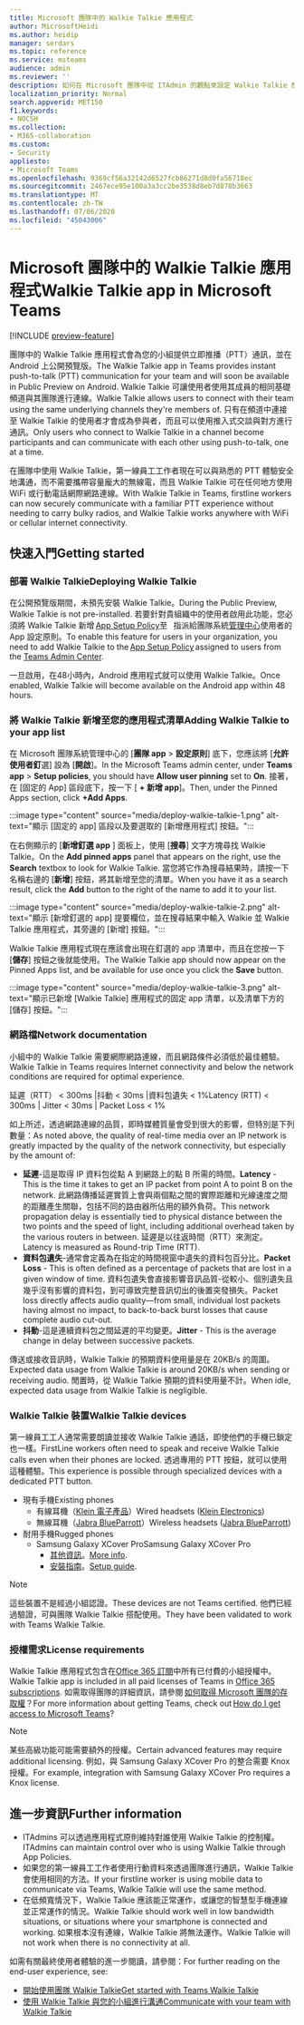 ```yaml
---
title: Microsoft 團隊中的 Walkie Talkie 應用程式
author: MicrosoftHeidi
ms.author: heidip
manager: serdars
ms.topic: reference
ms.service: msteams
audience: admin
ms.reviewer: ''
description: 如何在 Microsoft 團隊中從 ITAdmin 的觀點來設定 Walkie Talkie 應用程式。
localization_priority: Normal
search.appverid: MET150
f1.keywords:
- NOCSH
ms.collection:
- M365-collaboration
ms.custom:
- Security
appliesto:
- Microsoft Teams
ms.openlocfilehash: 9369cf56a32142d6527fcb86271d8d0fa56718ec
ms.sourcegitcommit: 2467ece95e100a3a3cc2be3538d8eb7d878b3663
ms.translationtype: MT
ms.contentlocale: zh-TW
ms.lasthandoff: 07/06/2020
ms.locfileid: "45043006"
---
```

# <a name="walkie-talkie-app-in-microsoft-teams"></a><span data-ttu-id="2923d-103">Microsoft 團隊中的 Walkie Talkie 應用程式</span><span class="sxs-lookup"><span data-stu-id="2923d-103">Walkie Talkie app in Microsoft Teams</span></span>

[!INCLUDE [preview-feature](includes/preview-feature.md)]

<span data-ttu-id="2923d-104">團隊中的 Walkie Talkie 應用程式會為您的小組提供立即推播（PTT）通訊，並在 Android 上公開預覽版。</span><span class="sxs-lookup"><span data-stu-id="2923d-104">The Walkie Talkie app in Teams provides instant push-to-talk (PTT) communication for your team and will soon be available in Public Preview on Android.</span></span> <span data-ttu-id="2923d-105">Walkie Talkie 可讓使用者使用其成員的相同基礎頻道與其團隊進行連線。</span><span class="sxs-lookup"><span data-stu-id="2923d-105">Walkie Talkie allows users to connect with their team using the same underlying channels they're members of.</span></span> <span data-ttu-id="2923d-106">只有在頻道中連接至 Walkie Talkie 的使用者才會成為參與者，而且可以使用推入式交談與對方進行通訊。</span><span class="sxs-lookup"><span data-stu-id="2923d-106">Only users who connect to Walkie Talkie in a channel become participants and can communicate with each other using push-to-talk, one at a time.</span></span>

<span data-ttu-id="2923d-107">在團隊中使用 Walkie Talkie，第一線員工工作者現在可以與熟悉的 PTT 體驗安全地溝通，而不需要攜帶容量龐大的無線電，而且 Walkie Talkie 可在任何地方使用 WiFi 或行動電話網際網路連線。</span><span class="sxs-lookup"><span data-stu-id="2923d-107">With Walkie Talkie in Teams, firstline workers can now securely communicate with a familiar PTT experience without needing to carry bulky radios, and Walkie Talkie works anywhere with WiFi or cellular internet connectivity.</span></span>

## <a name="getting-started"></a><span data-ttu-id="2923d-108">快速入門</span><span class="sxs-lookup"><span data-stu-id="2923d-108">Getting started</span></span>

### <a name="deploying-walkie-talkie"></a><span data-ttu-id="2923d-109">部署 Walkie Talkie</span><span class="sxs-lookup"><span data-stu-id="2923d-109">Deploying Walkie Talkie</span></span>

<span data-ttu-id="2923d-110">在公開預覽版期間，未預先安裝 Walkie Talkie。</span><span class="sxs-lookup"><span data-stu-id="2923d-110">During the Public Preview, Walkie Talkie is not pre-installed.</span></span> <span data-ttu-id="2923d-111">若要針對貴組織中的使用者啟用此功能，您必須將 Walkie Talkie 新增 [App Setup Policy](teams-app-setup-policies.md)至   指派給團隊系統[管理中心](https://admin.teams.microsoft.com/)使用者的 App 設定原則。</span><span class="sxs-lookup"><span data-stu-id="2923d-111">To enable this feature for users in your organization, you need to add Walkie Talkie to the [App Setup Policy](teams-app-setup-policies.md) assigned to users from the [Teams Admin Center](https://admin.teams.microsoft.com/).</span></span>

<span data-ttu-id="2923d-112">一旦啟用，在48小時內，Android 應用程式就可以使用 Walkie Talkie。</span><span class="sxs-lookup"><span data-stu-id="2923d-112">Once enabled, Walkie Talkie will become available on the Android app within 48 hours.</span></span>

### <a name="adding-walkie-talkie-to-your-app-list"></a><span data-ttu-id="2923d-113">將 Walkie Talkie 新增至您的應用程式清單</span><span class="sxs-lookup"><span data-stu-id="2923d-113">Adding Walkie Talkie to your app list</span></span>

<span data-ttu-id="2923d-114">在 Microsoft 團隊系統管理中心的 [**團隊 app**  >  **設定原則**] 底下，您應該將 [**允許使用者釘**選] 設為 [**開啟**]。</span><span class="sxs-lookup"><span data-stu-id="2923d-114">In the Microsoft Teams admin center, under **Teams app** > **Setup policies**, you should have **Allow user pinning** set to **On**.</span></span> <span data-ttu-id="2923d-115">接著，在 [固定的 App] 區段底下，按一下 [ **+ 新增 app**]。</span><span class="sxs-lookup"><span data-stu-id="2923d-115">Then, under the Pinned Apps section, click **+Add Apps**.</span></span>

:::image type="content" source="media/deploy-walkie-talkie-1.png" alt-text="顯示 [固定的 app] 區段以及要選取的 [新增應用程式] 按鈕。":::

<span data-ttu-id="2923d-117">在右側顯示的 [**新增釘選 app** ] 面板上，使用 [**搜尋**] 文字方塊尋找 Walkie Talkie。</span><span class="sxs-lookup"><span data-stu-id="2923d-117">On the **Add pinned apps** panel that appears on the right, use the **Search** textbox to look for Walkie Talkie.</span></span> <span data-ttu-id="2923d-118">當您將它作為搜尋結果時，請按一下名稱右邊的 [**新增**] 按鈕，將其新增至您的清單。</span><span class="sxs-lookup"><span data-stu-id="2923d-118">When you have it as a search result, click the **Add** button to the right of the name to add it to your list.</span></span>

:::image type="content" source="media/deploy-walkie-talkie-2.png" alt-text="顯示 [新增釘選的 app] 提要欄位，並在搜尋結果中輸入 Walkie 並 Walkie Talkie 應用程式，其旁邊的 [新增] 按鈕。":::

<span data-ttu-id="2923d-120">Walkie Talkie 應用程式現在應該會出現在釘選的 app 清單中，而且在您按一下 [**儲存**] 按鈕之後就能使用。</span><span class="sxs-lookup"><span data-stu-id="2923d-120">The Walkie Talkie app should now appear on the Pinned Apps list, and be available for use once you click the **Save** button.</span></span>

:::image type="content" source="media/deploy-walkie-talkie-3.png" alt-text="顯示已新增 [Walkie Talkie] 應用程式的固定 app 清單，以及清單下方的 [儲存] 按鈕。":::

### <a name="network-documentation"></a><span data-ttu-id="2923d-122">網路檔</span><span class="sxs-lookup"><span data-stu-id="2923d-122">Network documentation</span></span>

<span data-ttu-id="2923d-123">小組中的 Walkie Talkie 需要網際網路連線，而且網路條件必須低於最佳體驗。</span><span class="sxs-lookup"><span data-stu-id="2923d-123">Walkie Talkie in Teams requires Internet connectivity and below the network conditions are required for optimal experience.</span></span>

<span data-ttu-id="2923d-124">延遲（RTT） < 300ms |抖動 < 30ms |資料包遺失 < 1%</span><span class="sxs-lookup"><span data-stu-id="2923d-124">Latency (RTT) < 300ms | Jitter < 30ms | Packet Loss < 1%</span></span>

<span data-ttu-id="2923d-125">如上所述，透過網路連線的品質，即時媒體質量會受到很大的影響，但特別是下列數量：</span><span class="sxs-lookup"><span data-stu-id="2923d-125">As noted above, the quality of real-time media over an IP network is greatly impacted by the quality of the network connectivity, but especially by the amount of:</span></span>

- <span data-ttu-id="2923d-126">**延遲**-這是取得 IP 資料包從點 A 到網路上的點 B 所需的時間。</span><span class="sxs-lookup"><span data-stu-id="2923d-126">**Latency** - This is the time it takes to get an IP packet from point A to point B on the network.</span></span> <span data-ttu-id="2923d-127">此網路傳播延遲實質上會與兩個點之間的實際距離和光線速度之間的距離產生關聯，包括不同的路由器所佔用的額外負荷。</span><span class="sxs-lookup"><span data-stu-id="2923d-127">This network propagation delay is essentially tied to physical distance between the two points and the speed of light, including additional overhead taken by the various routers in between.</span></span> <span data-ttu-id="2923d-128">延遲是以往返時間（RTT）來測定。</span><span class="sxs-lookup"><span data-stu-id="2923d-128">Latency is measured as Round-trip Time (RTT).</span></span>
- <span data-ttu-id="2923d-129">**資料包遺失**-通常會定義為在指定的時間視窗中遺失的資料包百分比。</span><span class="sxs-lookup"><span data-stu-id="2923d-129">**Packet Loss** - This is often defined as a percentage of packets that are lost in a given window of time.</span></span> <span data-ttu-id="2923d-130">資料包遺失會直接影響音訊品質-從較小、個別遺失且幾乎沒有影響的資料包，到可導致完整音訊切出的後置突發損失。</span><span class="sxs-lookup"><span data-stu-id="2923d-130">Packet loss directly affects audio quality—from small, individual lost packets having almost no impact, to back-to-back burst losses that cause complete audio cut-out.</span></span>
- <span data-ttu-id="2923d-131">**抖動**-這是連續資料包之間延遲的平均變更。</span><span class="sxs-lookup"><span data-stu-id="2923d-131">**Jitter** - This is the average change in delay between successive packets.</span></span>

<span data-ttu-id="2923d-132">傳送或接收音訊時，Walkie Talkie 的預期資料使用量是在 20KB/s 的周圍。</span><span class="sxs-lookup"><span data-stu-id="2923d-132">Expected data usage from Walkie Talkie is around 20KB/s when sending or receiving audio.</span></span> <span data-ttu-id="2923d-133">閒置時，從 Walkie Talkie 預期的資料使用量不計。</span><span class="sxs-lookup"><span data-stu-id="2923d-133">When idle, expected data usage from Walkie Talkie is negligible.</span></span>

### <a name="walkie-talkie-devices"></a><span data-ttu-id="2923d-134">Walkie Talkie 裝置</span><span class="sxs-lookup"><span data-stu-id="2923d-134">Walkie Talkie devices</span></span>

<span data-ttu-id="2923d-135">第一線員工工人通常需要朗讀並接收 Walkie Talkie 通話，即使他們的手機已鎖定也一樣。</span><span class="sxs-lookup"><span data-stu-id="2923d-135">FirstLine workers often need to speak and receive Walkie Talkie calls even when their phones are locked.</span></span> <span data-ttu-id="2923d-136">透過專用的 PTT 按鈕，就可以使用這種體驗。</span><span class="sxs-lookup"><span data-stu-id="2923d-136">This experience is possible through specialized devices with a dedicated PTT button.</span></span>

- <span data-ttu-id="2923d-137">現有手機</span><span class="sxs-lookup"><span data-stu-id="2923d-137">Existing phones</span></span>
  - <span data-ttu-id="2923d-138">有線耳機（[Klein 電子產品](https://www.kleinelectronics.com/)）</span><span class="sxs-lookup"><span data-stu-id="2923d-138">Wired headsets ([Klein Electronics](https://www.kleinelectronics.com/))</span></span>
  - <span data-ttu-id="2923d-139">無線耳機（[Jabra BlueParrott](https://www.blueparrott.com/)）</span><span class="sxs-lookup"><span data-stu-id="2923d-139">Wireless headsets ([Jabra BlueParrott](https://www.blueparrott.com/))</span></span>
- <span data-ttu-id="2923d-140">耐用手機</span><span class="sxs-lookup"><span data-stu-id="2923d-140">Rugged phones</span></span>
  - <span data-ttu-id="2923d-141">Samsung Galaxy XCover Pro</span><span class="sxs-lookup"><span data-stu-id="2923d-141">Samsung Galaxy XCover Pro</span></span>
    - <span data-ttu-id="2923d-142">[其他資訊](https://www.samsung.com/us/business/products/mobile/phones/galaxy-xcover-pro/)。</span><span class="sxs-lookup"><span data-stu-id="2923d-142">[More info](https://www.samsung.com/us/business/products/mobile/phones/galaxy-xcover-pro/).</span></span>
    - <span data-ttu-id="2923d-143">[安裝指南](https://docs.samsungknox.com/admin/knox-service-plugin/intune-teams.htm)。</span><span class="sxs-lookup"><span data-stu-id="2923d-143">[Setup guide](https://docs.samsungknox.com/admin/knox-service-plugin/intune-teams.htm).</span></span>

> [!NOTE]
> <span data-ttu-id="2923d-144">這些裝置不是經過小組認證。</span><span class="sxs-lookup"><span data-stu-id="2923d-144">These devices are not Teams certified.</span></span> <span data-ttu-id="2923d-145">他們已經過驗證，可與團隊 Walkie Talkie 搭配使用。</span><span class="sxs-lookup"><span data-stu-id="2923d-145">They have been validated to work with Teams Walkie Talkie.</span></span>

### <a name="license-requirements"></a><span data-ttu-id="2923d-146">授權需求</span><span class="sxs-lookup"><span data-stu-id="2923d-146">License requirements</span></span>

<span data-ttu-id="2923d-147">Walkie Talkie 應用程式包含在[Office 365 訂閱](https://docs.microsoft.com/MicrosoftTeams/office-365-licensing)中所有已付費的小組授權中。</span><span class="sxs-lookup"><span data-stu-id="2923d-147">Walkie Talkie app is included in all paid licenses of Teams in [Office 365 subscriptions](https://docs.microsoft.com/MicrosoftTeams/office-365-licensing).</span></span> <span data-ttu-id="2923d-148">如需取得團隊的詳細資訊，請參閱 [如何取得 Microsoft 團隊的存取權](https://support.office.com/article/fc7f1634-abd3-4f26-a597-9df16e4ca65b)？</span><span class="sxs-lookup"><span data-stu-id="2923d-148">For more information about getting Teams, check out [How do I get access to Microsoft Teams](https://support.office.com/article/fc7f1634-abd3-4f26-a597-9df16e4ca65b)?</span></span>

> [!NOTE]
> <span data-ttu-id="2923d-149">某些高級功能可能需要額外的授權。</span><span class="sxs-lookup"><span data-stu-id="2923d-149">Certain advanced features may require additional licensing.</span></span> <span data-ttu-id="2923d-150">例如，與 Samsung Galaxy XCover Pro 的整合需要 Knox 授權。</span><span class="sxs-lookup"><span data-stu-id="2923d-150">For example, integration with Samsung Galaxy XCover Pro requires a Knox license.</span></span>

## <a name="further-information"></a><span data-ttu-id="2923d-151">進一步資訊</span><span class="sxs-lookup"><span data-stu-id="2923d-151">Further information</span></span>

- <span data-ttu-id="2923d-152">ITAdmins 可以透過應用程式原則維持對誰使用 Walkie Talkie 的控制權。</span><span class="sxs-lookup"><span data-stu-id="2923d-152">ITAdmins can maintain control over who is using Walkie Talkie through App Policies.</span></span>
- <span data-ttu-id="2923d-153">如果您的第一線員工工作者使用行動資料來透過團隊進行通訊，Walkie Talkie 會使用相同的方法。</span><span class="sxs-lookup"><span data-stu-id="2923d-153">If your firstline worker is using mobile data to communicate via Teams, Walkie Talkie will use the same method.</span></span>
- <span data-ttu-id="2923d-154">在低頻寬情況下，Walkie Talkie 應該能正常運作，或讓您的智慧型手機連線並正常運作的情況。</span><span class="sxs-lookup"><span data-stu-id="2923d-154">Walkie Talkie should work well in low bandwidth situations, or situations where your smartphone is connected and working.</span></span> <span data-ttu-id="2923d-155">如果根本沒有連線，Walkie Talkie 將無法運作。</span><span class="sxs-lookup"><span data-stu-id="2923d-155">Walkie Talkie will not work when there is no connectivity at all.</span></span>

<span data-ttu-id="2923d-156">如需有關最終使用者體驗的進一步閱讀，請參閱：</span><span class="sxs-lookup"><span data-stu-id="2923d-156">For further reading on the end-user experience, see:</span></span>

- [<span data-ttu-id="2923d-157">開始使用團隊 Walkie Talkie</span><span class="sxs-lookup"><span data-stu-id="2923d-157">Get started with Teams Walkie Talkie</span></span>](https://support.microsoft.com/office/get-started-with-teams-walkie-talkie-25bdc3d5-bbb2-41b7-89bf-650fae0c8e0c)
- [<span data-ttu-id="2923d-158">使用 Walkie Talkie 與您的小組進行溝通</span><span class="sxs-lookup"><span data-stu-id="2923d-158">Communicate with your team with Walkie Talkie</span></span>](https://support.microsoft.com/office/communicate-with-your-team-in-walkie-talkie-e4342550-5516-4451-b9ec-93166b60f8a4)
